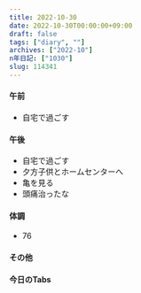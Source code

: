 ```yaml
---
title: 2022-10-30
date: 2022-10-30T00:00:00+09:00
draft: false
tags: ["diary", ""]
archives: ["2022-10"]
n年日記: ["1030"]
slug: 114341
---
```

#### 午前
- 自宅で過ごす
#### 午後
- 自宅で過ごす
- 夕方子供とホームセンターへ
- 亀を見る
- 頭痛治ったな
#### 体調
- 76
#### その他
#### 今日のTabs
